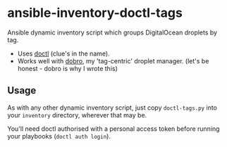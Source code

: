 # ansible-inventory-doctl-tags

Ansible dynamic inventory script which groups DigitalOcean droplets by tag.

- Uses [doctl](https://github.com/digitalocean/doctl) (clue's in the name).
- Works well with [dobro](https://github.com/snoopdouglas/dobro), my
  'tag-centric' droplet manager. (let's be honest - dobro is why I wrote this)

## Usage

As with any other dynamic inventory script, just copy `doctl-tags.py` into your
`inventory` directory, wherever that may be.

You'll need doctl authorised with a personal access token before running your
playbooks (`doctl auth login`).
